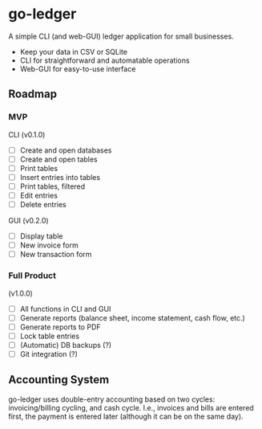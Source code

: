 # go-ledger

A simple CLI (and web-GUI) ledger application for small businesses.

- Keep your data in CSV or SQLite
- CLI for straightforward and automatable operations
- Web-GUI for easy-to-use interface

## Roadmap

### MVP

CLI (v0.1.0)

- [ ] Create and open databases
- [ ] Create and open tables
- [ ] Print tables
- [ ] Insert entries into tables
- [ ] Print tables, filtered
- [ ] Edit entries
- [ ] Delete entries

GUI (v0.2.0)

- [ ] Display table
- [ ] New invoice form
- [ ] New transaction form

### Full Product

(v1.0.0)

- [ ] All functions in CLI and GUI
- [ ] Generate reports (balance sheet, income statement, cash flow, etc.)
- [ ] Generate reports to PDF
- [ ] Lock table entries
- [ ] (Automatic) DB backups (?)
- [ ] Git integration (?)

## Accounting System

go-ledger uses double-entry accounting based on two cycles: invoicing/billing cycling, and cash cycle. I.e., invoices and bills are entered first, the payment is entered later (although it can be on the same day).


